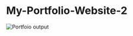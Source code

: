 # My-Portfolio-Website-2
![Portfoio output](https://github.com/anushagb/My-Portfolio-Website-2/assets/160095301/8547d754-7a3c-4f99-ae5b-9dad499b02d1)
